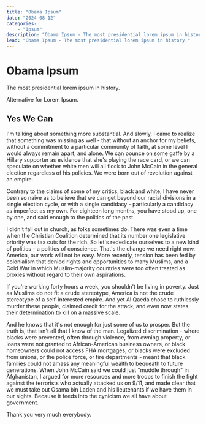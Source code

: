 ```yaml
---
title: "Obama Ipsum"
date: "2024-08-12"
categories:
    - "Ipsum"
description: "Obama Ipsum - The most presidential lorem ipsum in history."
lead: "Obama Ipsum - The most presidential lorem ipsum in history."
---
```


# Obama Ipsum

The most presidential lorem ipsum in history.

Alternative for Lorem Ipsum.

## Yes We Can

I'm talking about something more substantial. And slowly, I came to realize that something was missing as well - that
without an anchor for my beliefs, without a commitment to a particular community of faith, at some level I would always
remain apart, and alone. We can pounce on some gaffe by a Hillary supporter as evidence that she's playing the race
card, or we can speculate on whether white men will all flock to John McCain in the general election regardless of his
policies. We were born out of revolution against an empire.

Contrary to the claims of some of my critics, black and white, I have never been so naive as to believe that we can get
beyond our racial divisions in a single election cycle, or with a single candidacy - particularly a candidacy as
imperfect as my own. For eighteen long months, you have stood up, one by one, and said enough to the politics of the
past.

I didn't fall out in church, as folks sometimes do. There was even a time when the Christian Coalition determined that
its number one legislative priority was tax cuts for the rich. So let's rededicate ourselves to a new kind of politics -
a politics of conscience. That's the change we need right now. America, our work will not be easy. More recently,
tension has been fed by colonialism that denied rights and opportunities to many Muslims, and a Cold War in which
Muslim-majority countries were too often treated as proxies without regard to their own aspirations.

If you're working forty hours a week, you shouldn't be living in poverty. Just as Muslims do not fit a crude stereotype,
America is not the crude stereotype of a self-interested empire. And yet Al Qaeda chose to ruthlessly murder these
people, claimed credit for the attack, and even now states their determination to kill on a massive scale.

And he knows that it's not enough for just some of us to prosper. But the truth is, that isn't all that I know of the
man. Legalized discrimination - where blacks were prevented, often through violence, from owning property, or loans were
not granted to African-American business owners, or black homeowners could not access FHA mortgages, or blacks were
excluded from unions, or the police force, or fire departments - meant that black families could not amass any
meaningful wealth to bequeath to future generations. When John McCain said we could just "muddle through" in
Afghanistan, I argued for more resources and more troops to finish the fight against the terrorists who actually
attacked us on 9/11, and made clear that we must take out Osama bin Laden and his lieutenants if we have them in our
sights. Because it feeds into the cynicism we all have about government.

Thank you very much everybody.